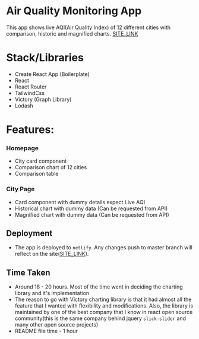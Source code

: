 # Air Quality Monitoring App

This app shows live AQI(Air Quality Index) of 12 different cities with comparison, historic and magnified charts.
[SITE_LINK](https://air-quality-monitoring-app.netlify.app/)

# Stack/Libraries
- Create React App (Boilerplate)
- React
- React Router
- TailwindCss
- Victory (Graph Library)
- Lodash


# Features:
### Homepage
- City card component
- Comparison chart of 12 cities
- Comparison table

### City Page
- Card component with dummy details expect Live AQI
- Historical chart with dummy data (Can be requested from API)
- Magnified chart with dummy data (Can be requested from API)


## Deployment
- The app is deployed to `netlify`. Any changes push to master branch will reflect on the site([SITE_LINK](https://air-quality-monitoring-app.netlify.app/)).

## Time Taken
- Around 18 - 20 hours. Most of the time went in deciding the charting library and it's implementation
- The reason to go with Victory charting library is that it had almost all the feature that I wanted with flexibility and modifications. Also, the library is maintained by one of the best company that I know in react open source community(this is the same company behind jquery `slick-slider` and many other open source projects)
- README file time - 1 hour


